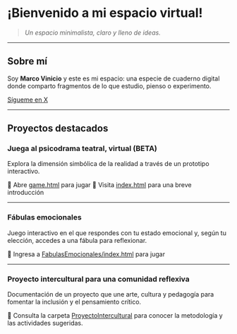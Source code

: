# ¡Bienvenido a mi espacio virtual!

> _Un espacio minimalista, claro y lleno de ideas._

---

## Sobre mí

Soy **Marco Vinicio** y este es mi espacio: una especie de cuaderno digital donde comparto fragmentos de lo que estudio, pienso o experimento.

[Sígueme en X](https://x.com/vinicio_salto)

---

## Proyectos destacados

### **Juega al psicodrama teatral, virtual (BETA)**

Explora la dimensión simbólica de la realidad a través de un prototipo interactivo.

🔗 Abre [game.html](game.html) para jugar
📄 Visita [index.html](index.html) para una breve introducción

---

### **Fábulas emocionales**

Juego interactivo en el que respondes con tu estado emocional y, según tu elección, accedes a una fábula para reflexionar.

🔗 Ingresa a [FabulasEmocionales/index.html](FabulasEmocionales/index.html) para jugar

---

### **Proyecto intercultural para una comunidad reflexiva**
Documentación de un proyecto que une arte, cultura y pedagogía para fomentar la inclusión y el pensamiento crítico.

🔗 Consulta la carpeta [ProyectoIntercultural](ProyectoIntercultural) para conocer la metodología y las actividades sugeridas.
